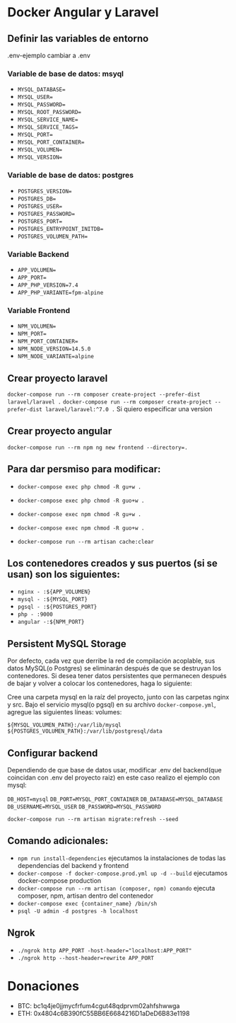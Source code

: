 # Docker Angular y Laravel

## Definir las variables de entorno
.env-ejemplo cambiar a .env

### Variable de base de datos: msyql
- `MYSQL_DATABASE=`
- `MYSQL_USER=`
- `MYSQL_PASSWORD=`
- `MYSQL_ROOT_PASSWORD=`
- `MYSQL_SERVICE_NAME=`
- `MYSQL_SERVICE_TAGS=`
- `MYSQL_PORT=`
- `MYSQL_PORT_CONTAINER=`
- `MYSQL_VOLUMEN=`
- `MYSQL_VERSION=`
### Variable de base de datos: postgres
- `POSTGRES_VERSION=`
- `POSTGRES_DB=`
- `POSTGRES_USER=`
- `POSTGRES_PASSWORD=`
- `POSTGRES_PORT=`
- `POSTGRES_ENTRYPOINT_INITDB=`
- `POSTGRES_VOLUMEN_PATH=`

### Variable Backend
- `APP_VOLUMEN=`
- `APP_PORT=`
- `APP_PHP_VERSION=7.4`
- `APP_PHP_VARIANTE=fpm-alpine`

### Variable Frontend
- `NPM_VOLUMEN=`
- `NPM_PORT=`
- `NPM_PORT_CONTAINER=`
- `NPM_NODE_VERSION=14.5.0`
- `NPM_NODE_VARIANTE=alpine`

## Crear proyecto laravel
`docker-compose run --rm composer create-project --prefer-dist laravel/laravel .`
`docker-compose run --rm composer create-project --prefer-dist laravel/laravel:^7.0 .` Si quiero especificar una version 

## Crear proyecto angular
`docker-compose run --rm npm ng new frontend --directory=.`

## Para dar persmiso para modificar:

- `docker-compose exec php chmod -R gu+w .`
- `docker-compose exec php chmod -R guo+w .`

- `docker-compose exec npm chmod -R gu+w .`
- `docker-compose exec npm chmod -R guo+w .`

- `docker-compose run --rm artisan cache:clear`

## Los contenedores creados y sus puertos (si se usan) son los siguientes:

- `nginx - :${APP_VOLUMEN}`
- `mysql - :${MYSQL_PORT}`
- `pgsql - :${POSTGRES_PORT}`
- `php - :9000`
- `angular -:${NPM_PORT}`

## Persistent MySQL Storage

Por defecto, cada vez que derribe la red de compilación acoplable, sus datos MySQL(o Postgres) se eliminarán después de que se destruyan los contenedores. Si desea tener datos persistentes que permanecen después de bajar y volver a colocar los contenedores, haga lo siguiente:

Cree una carpeta mysql en la raíz del proyecto, junto con las carpetas nginx y src. Bajo el servicio mysql(o pgsql) en su archivo `docker-compose.yml`, agregue las siguientes líneas: volumes:

`${MYSQL_VOLUMEN_PATH}:/var/lib/mysql`
`${POSTGRES_VOLUMEN_PATH}:/var/lib/postgresql/data`

## Configurar backend
Dependiendo de que base de datos usar, modificar .env del backend(que coincidan con .env del proyecto raiz)
en este caso realizo el ejemplo con mysql:

`DB_HOST=mysql`
`DB_PORT=MYSQL_PORT_CONTAINER` 
`DB_DATABASE=MYSQL_DATABASE`
`DB_USERNAME=MYSQL_USER`
`DB_PASSWORD=MYSQL_PASSWORD`

`docker-compose run --rm artisan migrate:refresh --seed`

## Comando adicionales:

- `npm run install-dependencies` ejecutamos la instalaciones de todas las dependencias del backend y frontend
- `docker-compose -f docker-compose.prod.yml up -d --build` ejecutamos docker-compose production
- `docker-compose run --rm artisan (composer, npm) comando` ejecuta composer, npm, artisan dentro del contenedor
- `docker-compose exec {container_name} /bin/sh`
- `psql -U admin -d postgres -h localhost`

## Ngrok

- `./ngrok http APP_PORT -host-header="localhost:APP_PORT"`
- `./ngrok http --host-header=rewrite APP_PORT`


# Donaciones
- BTC: bc1q4je0jjmycfrfum4cgut48qdprvm02ahfshwwga
- ETH: 0x4804c6B390fC55BB6E6684216D1aDeD6B83e1198